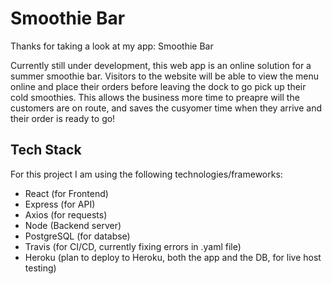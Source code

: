 # Smoothie Bar

Thanks for taking a look at my app: Smoothie Bar

Currently still under development, this web app is an online solution for a summer smoothie bar. Visitors to the website will be able to view the menu online and place their orders before leaving the dock to go pick up their cold smoothies. This allows the business more time to preapre will the customers are on route, and saves the cusyomer time when they arrive and their order is ready to go!

## Tech Stack

For this project I am using the following technologies/frameworks:

* React (for Frontend)
* Express (for API)
* Axios (for requests)
* Node (Backend server)
* PostgreSQL (for databse)
* Travis (for CI/CD, currently fixing errors in .yaml file)
* Heroku (plan to deploy to Heroku, both the app and the DB, for live host testing)

